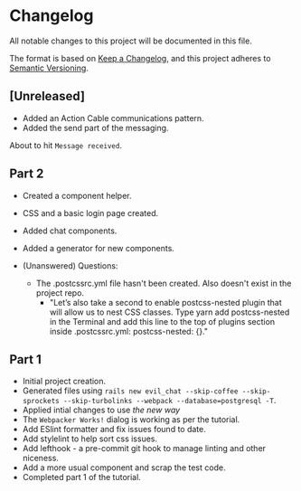 # Changelog

All notable changes to this project will be documented in this file.

The format is based on [Keep a Changelog](https://keepachangelog.com/en/1.0.0/),
and this project adheres to [Semantic Versioning](https://semver.org/spec/v2.0.0.html).

## [Unreleased]

- Added an Action Cable communications pattern.
- Added the send part of the messaging.

About to hit `Message received`.

## Part 2

- Created a component helper.
- CSS and a basic login page created.
- Added chat components.
- Added a generator for new components.

- (Unanswered) Questions:
  - The .postcssrc.yml file hasn't been created. Also doesn't exist in the project repo.
    - "Let’s also take a second to enable postcss-nested plugin that will allow us to nest CSS classes. Type yarn add postcss-nested in the Terminal and add this line to the top of plugins section inside .postcssrc.yml: postcss-nested: {}."

## Part 1

- Initial project creation.
- Generated files using `rails new evil_chat --skip-coffee --skip-sprockets --skip-turbolinks --webpack --database=postgresql -T`.
- Applied intial changes to use _the new way_
- The `Webpacker Works!` dialog is working as per the tutorial.
- Add ESlint formatter and fix issues found to date.
- Add stylelint to help sort css issues.
- Add lefthook - a pre-commit git hook to manage linting and other niceness.
- Add a more usual component and scrap the test code.
- Completed part 1 of the tutorial.

